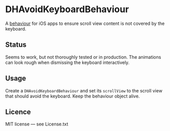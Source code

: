 # DHAvoidKeyboardBehaviour

A [behaviour][objc] for iOS apps to ensure scroll view content is not covered by the keyboard.

[objc]: http://www.objc.io/issue-13/behaviors.html 

## Status

Seems to work, but not thoroughly tested or in production. The animations can look rough when dismissing the keyboard interactively.

## Usage

Create a `DHAvoidKeyboardBehaviour` and set its `scrollView` to the scroll view that should avoid the keyboard. Keep the behaviour object alive.

## Licence

MIT license — see License.txt
